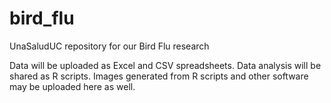 # bird_flu
UnaSaludUC repository for our Bird Flu research

Data will be uploaded as Excel and CSV spreadsheets.
Data analysis will be shared as R scripts.
Images generated from R scripts and other software may be uploaded here as well.
